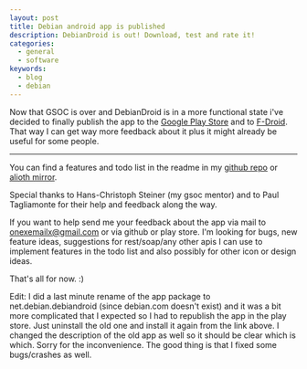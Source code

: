 ```yaml
---
layout: post
title: Debian android app is published
description: DebianDroid is out! Download, test and rate it!
categories:
  - general
  - software
keywords:
  - blog
  - debian
---
```

Now that GSOC is over and DebianDroid is in a more functional state i've decided to finally publish the app to the [Google Play Store](https://play.google.com/store/apps/details?id=net.debian.debiandroid) and to [F-Droid](https://f-droid.org/repository/browse/?fdid=com.debian.debiandroid). That way I can get way more feedback about it plus it might already be useful for some people. 

----
<!--more-->

You can find a features and todo list in the readme in my [github repo](https://github.com/uberspot/DebianDroid) or [alioth mirror](https://anonscm.debian.org/gitweb/?p=collab-maint/DebianDroid.git).

Special thanks to Hans-Christoph Steiner (my gsoc mentor) and to Paul Tagliamonte for their help and feedback along the way.

If you want to help send me your feedback about the app via mail to onexemailx@gmail.com or via github or play store. 
I'm looking for bugs, new feature ideas, suggestions for rest/soap/any other apis I can use to implement features in the todo list and also possibly for other icon or design ideas.

That's all for now. :)

Edit: I did a last minute rename of the app package to net.debian.debiandroid (since debian.com doesn't exist) and it was a bit more complicated that I expected so I had to republish the app in the play store. Just uninstall the old one and install it again from the link above. I changed the description of the old app as well so it should be clear which is which. Sorry for the inconvenience. The good thing is that I fixed some bugs/crashes as well.
